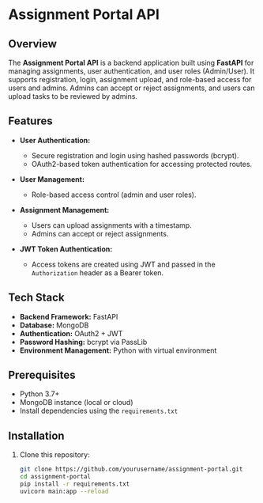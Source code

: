 # Assignment Portal API

## Overview

The **Assignment Portal API** is a backend application built using **FastAPI** for managing assignments, user authentication, and user roles (Admin/User). It supports registration, login, assignment upload, and role-based access for users and admins. Admins can accept or reject assignments, and users can upload tasks to be reviewed by admins.

## Features

- **User Authentication:**

  - Secure registration and login using hashed passwords (bcrypt).
  - OAuth2-based token authentication for accessing protected routes.
- **User Management:**

  - Role-based access control (admin and user roles).
- **Assignment Management:**

  - Users can upload assignments with a timestamp.
  - Admins can accept or reject assignments.
- **JWT Token Authentication:**

  - Access tokens are created using JWT and passed in the `Authorization` header as a Bearer token.

## Tech Stack

- **Backend Framework:** FastAPI
- **Database:** MongoDB
- **Authentication:** OAuth2 + JWT
- **Password Hashing:** bcrypt via PassLib
- **Environment Management:** Python with virtual environment

## Prerequisites

- Python 3.7+
- MongoDB instance (local or cloud)
- Install dependencies using the `requirements.txt`

## Installation

1. Clone this repository:
   ```bash
   git clone https://github.com/yourusername/assignment-portal.git
   cd assignment-portal
   pip install -r requirements.txt
   uvicorn main:app --reload
   ```
